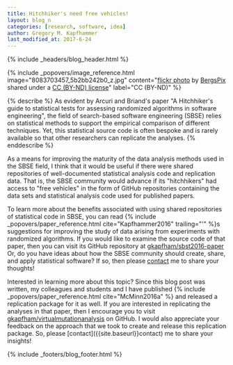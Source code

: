 ```yaml
---
title: Hitchhiker's need free vehicles!
layout: blog_n
categories: [research, software, idea]
author: Gregory M. Kapfhammer
last_modified_at: 2017-6-24
---
```


{% include _headers/blog_header.html %}

<!-- Include header image -->
{% include _popovers/image_reference.html image="8083703457_5b2bb242b0_z.jpg" content="<a title='20121004_untitled_0012' href='https://flickr.com/photos/rick_bergstrom/8083703457'>flickr photo</a> by <a href='https://flickr.com/people/rick_bergstrom'>BergsPix</a> shared under a <a href='https://creativecommons.org/licenses/by-nd/2.0/'>CC (BY-ND) license</a>" label="CC (BY-ND)" %}

{% describe %}
As evident by Arcuri and Briand's paper "A Hitchhiker's guide to statistical tests for assessing randomized algorithms
in software engineering", the field of search-based software engineering (SBSE) relies on statistical methods to support
the empirical comparison of different techniques. Yet, this statistical source code is often bespoke and is rarely
available so that other researchers can replicate the analyses.
{% enddescribe %}

As a means for improving the maturity of the data analysis methods used in the
SBSE field, I think that it would be useful if there were shared repositories
of well-documented statistical analysis code and replication data. That is, the
SBSE community would advance if its "hitchhikers" had access to "free vehicles"
in the form of GitHub repositories containing the data sets and statistical
analysis code used for published papers.

To learn more about the benefits associated with using shared repositories of
statistical code in SBSE, you can read {% include
_popovers/paper_reference.html cite="Kapfhammer2016" trailing="'" %}s
suggestions for improving the study of data arising from experiments with
randomized algorithms. If you would like to examine the source code of that
paper, then you can visit its GitHub repository at <a
href="https://github.com/gkapfham/sbst2016-paper">gkapfham/sbst2016-paper</a>
Or, do you have ideas about how the SBSE community should create, share, and
apply statistical software? If so, then please
[contact]({{site.baseurl}}/contact/) me to share your thoughts!

<p>
Interested in learning more about this topic? Since this blog post was written,
my colleagues and students and I have published {% include
_popovers/paper_reference.html cite="McMinn2016a" %} and released a replication
package for it as well. If you are interested in replicating the analyses in
that paper, then I encourage you to visit <a
href="https://github.com/gkapfham/virtualmutationanalysis">gkapfham/virtualmutationanalysis</a>
on GitHub. I would also appreciate your feedback on the approach that we took
to create and release this replication package. So, please
[contact]({{site.baseurl}}contact) me to share your insights!
</p>

{% include _footers/blog_footer.html %}
